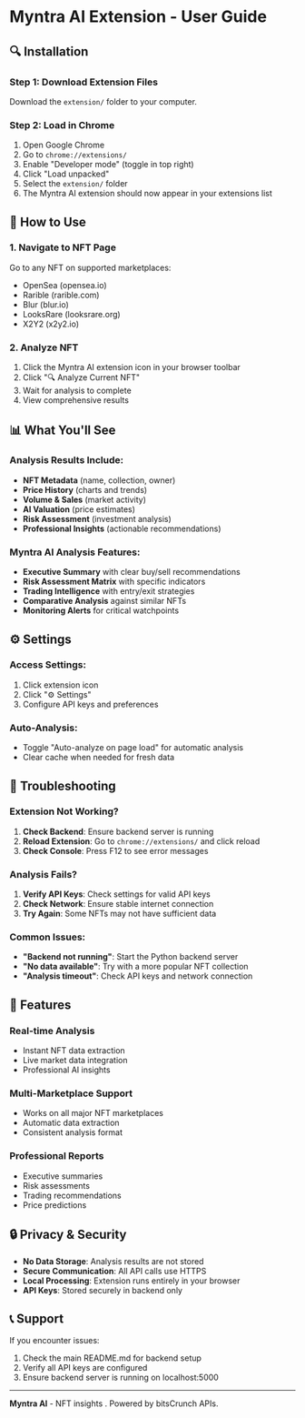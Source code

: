 # Myntra AI Extension - User Guide

## 🔍 Installation

### Step 1: Download Extension Files
Download the `extension/` folder to your computer.

### Step 2: Load in Chrome
1. Open Google Chrome
2. Go to `chrome://extensions/`
3. Enable "Developer mode" (toggle in top right)
4. Click "Load unpacked"
5. Select the `extension/` folder
6. The Myntra AI extension should now appear in your extensions list

## 🎯 How to Use

### 1. Navigate to NFT Page
Go to any NFT on supported marketplaces:
- OpenSea (opensea.io)
- Rarible (rarible.com)
- Blur (blur.io)
- LooksRare (looksrare.org)
- X2Y2 (x2y2.io)

### 2. Analyze NFT
1. Click the Myntra AI extension icon in your browser toolbar
2. Click "🔍 Analyze Current NFT"
3. Wait for analysis to complete
4. View comprehensive results

## 📊 What You'll See

### Analysis Results Include:
- **NFT Metadata** (name, collection, owner)
- **Price History** (charts and trends)
- **Volume & Sales** (market activity)
- **AI Valuation** (price estimates)
- **Risk Assessment** (investment analysis)
- **Professional Insights** (actionable recommendations)

### Myntra AI Analysis Features:
- **Executive Summary** with clear buy/sell recommendations
- **Risk Assessment Matrix** with specific indicators
- **Trading Intelligence** with entry/exit strategies
- **Comparative Analysis** against similar NFTs
- **Monitoring Alerts** for critical watchpoints

## ⚙️ Settings

### Access Settings:
1. Click extension icon
2. Click "⚙️ Settings"
3. Configure API keys and preferences

### Auto-Analysis:
- Toggle "Auto-analyze on page load" for automatic analysis
- Clear cache when needed for fresh data

## 🔧 Troubleshooting

### Extension Not Working?
1. **Check Backend**: Ensure backend server is running
2. **Reload Extension**: Go to `chrome://extensions/` and click reload
3. **Check Console**: Press F12 to see error messages

### Analysis Fails?
1. **Verify API Keys**: Check settings for valid API keys
2. **Check Network**: Ensure stable internet connection
3. **Try Again**: Some NFTs may not have sufficient data

### Common Issues:
- **"Backend not running"**: Start the Python backend server
- **"No data available"**: Try with a more popular NFT collection
- **"Analysis timeout"**: Check API keys and network connection

## 📱 Features

### Real-time Analysis
- Instant NFT data extraction
- Live market data integration
- Professional AI insights

### Multi-Marketplace Support
- Works on all major NFT marketplaces
- Automatic data extraction
- Consistent analysis format

### Professional Reports
- Executive summaries
- Risk assessments
- Trading recommendations
- Price predictions

## 🔒 Privacy & Security

- **No Data Storage**: Analysis results are not stored
- **Secure Communication**: All API calls use HTTPS
- **Local Processing**: Extension runs entirely in your browser
- **API Keys**: Stored securely in backend only

## 📞 Support

If you encounter issues:
1. Check the main README.md for backend setup
2. Verify all API keys are configured
3. Ensure backend server is running on localhost:5000

---

**Myntra AI** - NFT insights . Powered by bitsCrunch APIs. 